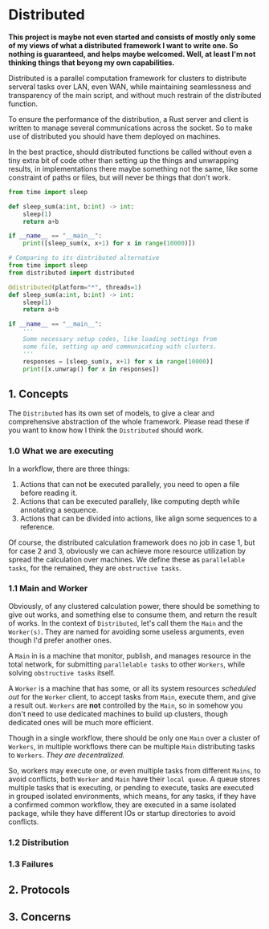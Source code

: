 # Distributed

**This project is maybe not even started and consists of mostly only some of my views of what a distributed framework I want to write one. So nothing is guaranteed, and helps maybe welcomed. Well, at least I'm not thinking things that beyong my own capabilities.**

Distributed is a parallel computation framework for clusters to distribute serveral tasks over LAN, even WAN, while maintaining seamlessness and transparency of the main script, and without
much restrain of the distributed function.

To ensure the performance of the distribution, a Rust server and client is written to manage several communications across the socket. So to make use of distributed you should have them deployed on machines.

In the best practice, should distributed functions be called without even a tiny extra bit of code other than setting up the things and unwrapping results, in implementations there maybe something not the same, like some constraint of paths or files, but will never be things that don't work.

```python
from time import sleep

def sleep_sum(a:int, b:int) -> int:
    sleep(1)
    return a+b

if __name__ == "__main__":
    print([sleep_sum(x, x+1) for x in range(10000)])
```

```python
# Comparing to its distributed alternative
from time import sleep
from distributed import distributed

@distributed(platform="*", threads=1)
def sleep_sum(a:int, b:int) -> int:
    sleep(1)
    return a+b

if __name__ == "__main__":
    '''
    Some necessary setup codes, like loading settings from
    some file, setting up and communicating with clusters.
    '''
    responses = [sleep_sum(x, x+1) for x in range(10000)]
    print([x.unwrap() for x in responses])
```

## 1. Concepts

The `Distributed` has its own set of models, to give a clear and comprehensive abstraction of the whole framework. Please read these if you want to know how I think the `Distributed` should work.

### 1.0 What we are executing

In a workflow, there are three things:

1. Actions that can not be executed parallely, you need to open a file before reading it.
2. Actions that can be executed parallely, like computing depth while annotating a sequence.
3. Actions that can be divided into actions, like align some sequences to a reference.

Of course, the distributed calculation framework does no job in case 1, but for case 2 and 3, obviously we can achieve more resource utilization by spread the calculation over machines. We define these as `parallelable tasks`, for the remained, they are `obstructive tasks`.

### 1.1 Main and Worker

Obviously, of any clustered calculation power, there should be something to give out works, and something else to consume them, and return the result of works. In the context of `Distributed`, let's call them the `Main` and the `Worker(s)`. They are named for avoiding some useless arguments, even though I'd prefer another ones.

A `Main` in is a machine that monitor, publish, and manages resource in the total network, for submitting `parallelable tasks` to other `Workers`, while solving `obstructive tasks` itself.

A `Worker` is a machine that has some, or all its system resources _scheduled out_ for the `Worker` client, to accept tasks from `Main`, execute them, and give a result out. `Workers` are **not** controlled by the `Main`, so in somehow you don't need to use dedicated machines to build up clusters, though dedicated ones will be much more efficient.

Though in a single workflow, there should be only one `Main` over a cluster of `Workers`, in multiple workflows there can be multiple `Main` distributing tasks to `Workers`. _They are decentralized._

So, workers may execute one, or even multiple tasks from different `Mains`, to avoid conflicts, both `Worker` and `Main` have their `local queue`. A queue stores multiple tasks that is executing, or pending to execute, tasks are executed in grouped isolated environments, which means, for any tasks, if they have a confirmed common workflow, they are executed in a same isolated package, while they have different IOs or startup directories to avoid conflicts.

### 1.2 Distribution

### 1.3 Failures

## 2. Protocols

## 3. Concerns
